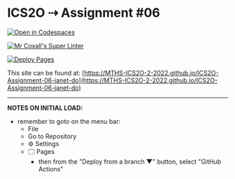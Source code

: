# ICS2O ⇢ Assignment #06

[![Open in Codespaces](https://classroom.github.com/assets/launch-codespace-7f7980b617ed060a017424585567c406b6ee15c891e84e1186181d67ecf80aa0.svg)](https://classroom.github.com/open-in-codespaces?assignment_repo_id=11283367)

[![Mr Coxall's Super Linter](https://github.com/MTHS-ICS2O-2-2022/ICS2O-Assignment-06-janet-do/workflows/Mr%20Coxall's%20Super%20Linter/badge.svg)](https://github.com/MTHS-ICS2O-2-2022/ICS2O-Assignment-06-janet-do/actions)

[![Deploy Pages](https://github.com/MTHS-ICS2O-2-2022/ICS2O-Assignment-06-janet-do/workflows/Deploy%20Pages/badge.svg)](https://github.com/MTHS-ICS2O-2-2022/ICS2O-Assignment-06-janet-do/actions)

This site can be found at: [https://MTHS-ICS2O-2-2022.github.io/ICS2O-Assignment-06-janet-do](https://MTHS-ICS2O-2-2022.github.io/ICS2O-Assignment-06-janet-do)

---

**NOTES ON INITIAL LOAD:**
- remember to goto on the menu bar:
  - File
  - Go to Repository
  - ⚙ Settings
  - 🗔 Pages
    - then from the "Deploy from a branch ▼" button, select "GitHub Actions"
